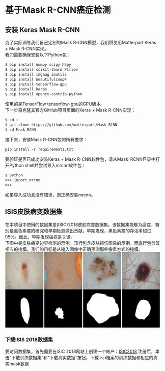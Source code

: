 # 基于Mask R-CNN癌症检测
## 安装 Keras Mask R-CNN
为了实际训练我们自己定制的Mask R-CNN模型，我们将使用Matterport Keras + Mask R-CNN实现。<br>
我们需要确保安装以下Python包：<br>
```
$ pip install numpy scipy h5py
$ pip install scikit-learn Pillow
$ pip install imgaug imutils
$ pip install beautifulsoup4
$ pip install tensorflow-gpu
$ pip install keras
$ pip install opencv-contrib-python
```
使用的是TensorFlow tensorflow-gpu的GPU版本。 <br>
下一步将克隆其官方GitHub项目页面的Keras + Mask R-CNN实现：<br>
```
$ cd ~
$ git clone https://github.com/matterport/Mask_RCNN
$ cd Mask_RCNN
```
接下来，安装Mask R-CNN包的所有要求：<br>
```
pip install -r requirements.txt
```
要验证是否已成功安装Keras + Mask R-CNN软件包，请从Mask_RCNN目录中打开Python shell并尝试导入mrcnn软件包：<br>
```
$ python
>>> import mrcnn
>>>
```
如果导入成功且没有错误，则正确安装mrcnn。<br>
## ISIS皮肤病变数据集
在本项目中使用的数据集是(ISIC)2018皮肤病变数据集。该数据集能够为癌症，特别是黑色素瘤的研究和早期检测做出贡献。早期发现，黑色素瘤的存活率超过95％。因此，早期发现癌症是关键。<br>
下图中是皮肤病变边界检测的示例。顶行包含皮肤损伤图像的示例，而底行包含其相应的掩模。我们的目标是从输入图像中正确预测那些像素方式的掩模。<br>
![](https://github.com/czwinner/DeepLearning/blob/master/mask_rcnn/pictures/%E5%B1%8F%E5%B9%95%E5%BF%AB%E7%85%A7%202019-09-03%20%E4%B8%8A%E5%8D%888.27.50.png)
### 下载ISIS 2018数据集
要访问数据集，首先需要在ISIC 2018网站上创建一个帐户：[ISIC2018](https://challenge.kitware.com/#phase/5abcb19a56357d0139260e53)
注册后，单击“下载训练数据集”和“下载真实数据”按钮，下载.zip档案的训练数据和相应的真实mask数据<br>
